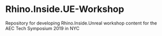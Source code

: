 # Rhino.Inside.UE-Workshop
Repository for developing Rhino.Inside.Unreal workshop content for the AEC Tech Symposium 2019 in NYC
